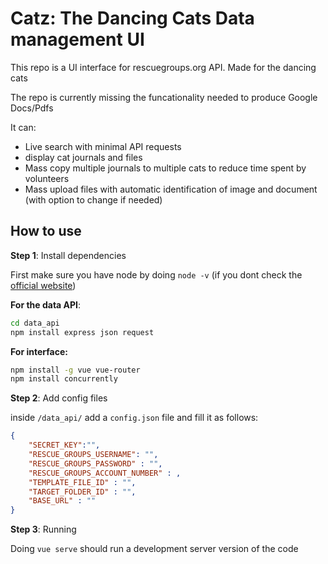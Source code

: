 # Catz: The Dancing Cats Data management UI

This repo is a UI interface for rescuegroups.org API. Made for the dancing cats

The repo is currently missing the funcationality needed to produce Google Docs/Pdfs

It can:
- Live search with minimal API requests
- display cat journals and files
- Mass copy multiple journals to multiple cats to reduce time spent by volunteers
- Mass upload files with automatic identification of image and document (with option to change if needed)

## How to use

**Step 1**: Install dependencies

First make sure you have node by doing `node -v` (if you dont check the [official website](https://nodejs.org/en))

**For the data API**:
```bash
cd data_api
npm install express json request
```

**For interface:**
```bash
npm install -g vue vue-router
npm install concurrently
```

**Step 2**: Add config files

inside `/data_api/` add a `config.json` file and fill it as follows:
```json
{
    "SECRET_KEY":"",
	"RESCUE_GROUPS_USERNAME": "",
	"RESCUE_GROUPS_PASSWORD" : "",
	"RESCUE_GROUPS_ACCOUNT_NUMBER" : ,
	"TEMPLATE_FILE_ID" : "",
	"TARGET_FOLDER_ID" : "",
    "BASE_URL" : ""
}

```

**Step 3**: Running

Doing `vue serve` should run a development server version of the code


